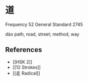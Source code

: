 # 道
Frequency 52
General Standard 2745

dào
path, road, street; method, way

## References
- [[HSK 2]]
- [[12 Strokes]]
- [[辵 Radical]]